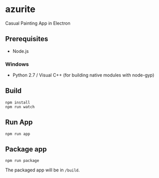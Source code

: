 # azurite

Casual Painting App in Electron

## Prerequisites

* Node.js

### Windows

* Python 2.7 / Visual C++ (for building native modules with node-gyp)

## Build

```
npm install
npm run watch
```

## Run App

```
npm run app
```

## Package app

```
npm run package
```

The packaged app will be in `/build`.
